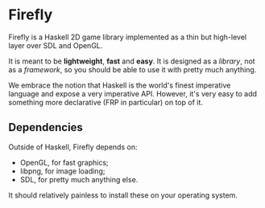 Firefly
=======

Firefly is a Haskell 2D game library implemented as a thin but high-level layer
over SDL and OpenGL.

It is meant to be **lightweight**, **fast** and **easy**. It is designed as a
*library*, not as a *framework*, so you should be able to use it with pretty
much anything.

We embrace the notion that Haskell is the world's finest imperative language and
expose a very imperative API. However, it's very easy to add something more
declarative (FRP in particular) on top of it.

Dependencies
------------

Outside of Haskell, Firefly depends on:

- OpenGL, for fast graphics;
- libpng, for image loading;
- SDL, for pretty much anything else.

It should relatively painless to install these on your operating system.
